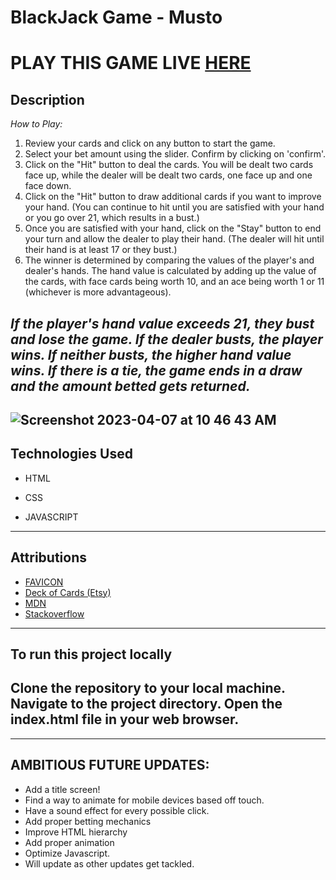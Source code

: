 # **BlackJack Game - Musto**
# **PLAY THIS GAME LIVE [HERE](https://blackjack-musto.netlify.app/)**

## Description
*How to Play:*

1. Review your cards and click on any button to start the game.
2. Select your bet amount using the slider. Confirm by clicking on 'confirm'.
3. Click on the "Hit" button to deal the cards. You will be dealt two cards face up, while the dealer will be dealt two cards, one face up and one face down.
4. Click on the "Hit" button to draw additional cards if you want to improve your hand. (You can continue to hit until you are satisfied with your hand or you go over 21, which results in a bust.)
5. Once you are satisfied with your hand, click on the "Stay" button to end your turn and allow the dealer to play their hand. (The dealer will hit until their hand is at least 17 or they bust.)
6. The winner is determined by comparing the values of the player's and dealer's hands. The hand value is calculated by adding up the value of the cards, with face cards being worth 10, and an ace being worth 1 or 11 (whichever is more advantageous).


*If the player's hand value exceeds 21, they bust and lose the game. If the dealer busts, the player wins. If neither busts, the higher hand value wins. If there is a tie, the game ends in a draw and the amount betted gets returned.*
--- 
![Screenshot 2023-04-07 at 10 46 43 AM](https://user-images.githubusercontent.com/98829614/230628483-ff084f09-bea4-49e1-ac2d-0545a45ef323.png)
---
## Technologies Used

- HTML

- CSS

- JAVASCRIPT
---
## Attributions
- [FAVICON](https://www.pngegg.com/en/png-spnwc)
- [Deck of Cards (Etsy)](https://www.etsy.com/listing/1390690460/playing-card-svg-playing-card-suits-svg?click_key=4fc0fb79b96090535d5e3782bff6b1344cecefdb%3A1390690460&click_sum=3f3546e0&ref=shop_home_feat_1&pro=1&sts=1)
- [MDN](https://developer.mozilla.org/en-US/)
- [Stackoverflow](https://stackoverflow.co/)
--- 

## To run this project locally
**Clone the repository to your local machine. Navigate to the project directory. Open the index.html file in your web browser.**
---
---
## AMBITIOUS FUTURE UPDATES:
- Add a title screen!
- Find a way to animate for mobile devices based off touch.
- Have a sound effect for every possible click.
- Add proper betting mechanics
- Improve HTML hierarchy 
- Add proper animation
- Optimize Javascript.
- Will update as other updates get tackled.
